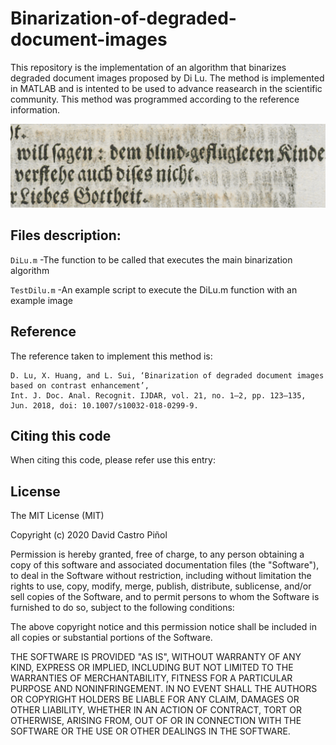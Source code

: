 # Binarization-of-degraded-document-images

This repository is the implementation of an algorithm that binarizes degraded document images proposed by Di Lu. The method is implemented in MATLAB and is intented to be used to advance reasearch in the scientific community. This method was programmed according to the reference information.

![Document Image](https://github.com/Dacapi91/Binarization-of-degraded-document-images/blob/master/PR1.png)

## Files description:

```DiLu.m```
  -The function to be called that executes the main binarization algorithm
  
```TestDilu.m```
  -An example script to execute the DiLu.m function with an example image
  
## Reference
The reference taken to implement this method is:

```
D. Lu, X. Huang, and L. Sui, ‘Binarization of degraded document images based on contrast enhancement’, 
Int. J. Doc. Anal. Recognit. IJDAR, vol. 21, no. 1–2, pp. 123–135, Jun. 2018, doi: 10.1007/s10032-018-0299-9.
```

## Citing this code

When citing this code, please refer use this entry:

## License

The MIT License (MIT)

Copyright (c) 2020 David Castro Piñol

Permission is hereby granted, free of charge, to any person obtaining a copy of this software and associated documentation files (the "Software"), to deal in the Software without restriction, including without limitation the rights to use, copy, modify, merge, publish, distribute, sublicense, and/or sell copies of the Software, and to permit persons to whom the Software is furnished to do so, subject to the following conditions:

The above copyright notice and this permission notice shall be included in all copies or substantial portions of the Software.

THE SOFTWARE IS PROVIDED "AS IS", WITHOUT WARRANTY OF ANY KIND, EXPRESS OR IMPLIED, INCLUDING BUT NOT LIMITED TO THE WARRANTIES OF MERCHANTABILITY, FITNESS FOR A PARTICULAR PURPOSE AND NONINFRINGEMENT. IN NO EVENT SHALL THE AUTHORS OR COPYRIGHT HOLDERS BE LIABLE FOR ANY CLAIM, DAMAGES OR OTHER LIABILITY, WHETHER IN AN ACTION OF CONTRACT, TORT OR OTHERWISE, ARISING FROM, OUT OF OR IN CONNECTION WITH THE SOFTWARE OR THE USE OR OTHER DEALINGS IN THE SOFTWARE.



